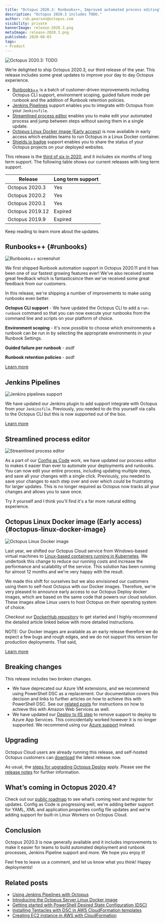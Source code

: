 ```yaml
---
title: "Octopus 2020.3: Runbooks++, Improved automated process editing"
description: "Octopus 2020.3 includes TODO."
author: rob.pearson@octopus.com
visibility: private
bannerImage: release-2020.3.png
metaImage: release-2020.3.png
published: 2020-08-03
tags:
- Product
---
```


![Octopus 2020.3: TODO](release-2020.3.png)

We’re delighted to ship Octopus 2020.3, our third release of the year. This release includes some great updates to improve your day to day Octopus experience.

* [Runbooks++](blog/2020-08/octopus-release-2020-3/index.md#runbooks) is a batch of customer-driven improvements including Octopus CLI support, environment scoping, guided failure mode per runbook and the addition of Runbook retention policies.
* [Jenkins Pipelines](blog/2020-08/octopus-release-2020-3/index.md#jenkins-pipelines) support enables you to integrate with Octopus from your `Jenkinsfile`.
* [Streamlined process editor](blog/2020-08/octopus-release-2020-3/index.md#streamlined-process-editor) enables you to make edit your automated process and jump between steps without saving them in a single update.
* [Octopus Linux Docker image (Early access)](blog/2020-08/octopus-release-2020-3/index.md#octopus-linux-image) is now available in early access which enables teams to run Octopus in a Linux Docker container. 
* [Shields.io badge](blog/2020-08/octopus-release-2020-3/index.md#shieldsio) support enables you to share the status of your Octopus projects on your deployed websites.

This release is the [third of six in 2020](/blog/2020-03/releases-and-lts/index.md), and it includes six months of long term support. The following table shows our current releases with long term support.

| Release               | Long term support           |
| --------------------- | --------------------------- |
| Octopus 2020.3        | Yes                         |
| Octopus 2020.2        | Yes                         |
| Octopus 2020.1        | Yes                         |
| Octopus 2019.12       | Expired                     |
| Octopus 2019.9        | Expired                     |

Keep reading to learn more about the updates.

## Runbooks++ {#runbooks}

![Runbooks++ screenshot](runbook-automation.png)

We first shipped Runbook automation support in Octopus 2020.11 and it has been one of our fastest growing features ever! We've also received some great feedback which is fantasticsince then we've received some great feedback from our customers. 

In this release, we're shipping a number of improvements to make using runbooks even better.

**Octopus CLI support** - We have updated the Octopus CLI to add a `run-runbook` command so that you can now execute your runbooks from the command line and scripts on your platform of choice.

**Environment scoping** - It's now possible to choose which environments a runbook can be run in by selecting the appropriate environments in your Runbook Settings. 

**Guided failure per runbook** - asdf

**Runbook retention policies** - asdf

[Learn more](https://octopus.com/docs/runbooks)

## Jenkins Pipelines

![Jenkins pipelines support](jenkins-pipelines.png "width=500")

We have updated our Jenkins plugin to add support integrate with Octopus from your `Jenkinsfile`. Previously, you needed to do this yourself via calls to the Octopus CLI but this is now supported out of the box. 

[Learn more](/blog/2020-07/using-jenkins-pipelines/index.md)

## Streamlined process editor

![Streamlined process editor](streamlined-process-editor.png "width=500")

As a part of our [Config as Code](https://octopus.com/roadmap#pipeline-as-code) work, we have updated our process editor to makes it easier than ever to automate your deployments and runbooks. You can now edit your entire process, including updating multiple steps, and save all your changes with a single click. Previously, you needed to save your changes to each step over and over which could be frustrating for larger updates. This is no longer required as Octopus now tracks all your changes and allows you to save once. 

Try it yourself and I think you'll find it's a far more natural editing experience.

## Octopus Linux Docker image (Early access) {#octopus-linux-docker-image}

![Octopus Linux Docker image](octopus-linux-image.png "width=500")

Last year, we shifted our Octopus Cloud service from Windows-based virtual machines to  [Linux-based containers running in Kubernetes](https://octopus.com/blog/octopus-cloud-v2-why-kubernetes). We undertook this change to reduce our running costs and increase the performance and scalability of the service. This solution has been running for almost 12 months and we're very happy with the result. 

We made this shift for ourselves but we also envisioned our customers using them to self-host Octopus with our Docker images. Therefore, we're very pleased to announce early access to our Octopus Deploy docker images, which are based on the same code that powers our cloud solution. These images allow Linux users to host Octopus on their operating system of choice.

Checkout our [DockerHub repository](https://hub.docker.com/r/octopusdeploy/octopusdeploy) to get started and I highly recommend the detailed article linked below with more detailed instructions. 

NOTE: Our Docker images are available as an early release therefore we do expect a few bugs and rough edges, and we do not support this version for production deployments. That said, 

[Learn more](/blog/2020-08/introducing-linux-docker-image/index.md)

## Breaking changes

This release includes two broken changes.

* We have deprecated our Azure VM extensions, and we recommend using PowerShell DSC as a replacement. Our documentation covers this decision and links to further articles on how to achieve this with PowerShell DSC. See our [related posts]() for instructions on how to achieve this with Amazon Web Services as well.
* We have updated our [Deploy to IIS step](https://octopus.com/docs/deployment-examples/iis-websites-and-application-pools) to remove support to deploy to Azure App Services. This coincidentally worked however it is no longer supported. We recommend using our [Azure support](https://octopus.com/docs/deployment-examples/azure-deployments) instead.

## Upgrading

Octopus Cloud users are already running this release, and self-hosted Octopus customers can [download](https://octopus.com/downloads/2020.3.0) the latest release now.  

As usual, the [steps for upgrading Octopus Deploy](https://octopus.com/docs/administration/upgrading) apply. Please see the [release notes](https://octopus.com/downloads/compare?to=2020.3.0) for further information.

## What’s coming in Octopus 2020.4?

Check out our [public roadmap](https://octopus.com/roadmap) to see what’s coming next and register for updates. Config as Code is progressing well,  we're adding better support for YAML, XML and application.properties config file updates and we're adding support for built-in Linux Workers on Octopus Cloud.

## Conclusion

Octopus 2020.3 is now generally available and it includes improvements to make it easier for teams to build automated deployment and runbook processes, Jenkins Pipeline support and more. We hope you enjoy it! 

Feel free to leave us a comment, and let us know what you think! Happy deployments!

## Related posts

* [Using Jenkins Pipelines with Octopus](/blog/2020-07/using-jenkins-pipelines/index.md)
* [Introducing the Octopus Server Linux Docker image](/blog/2020-07/introducing-linux-docker-image/index.md)
* [Getting started with PowerShell Desired State Configuration (DSC)](/blog/2019-10/getting-started-with-powershell-dsc/index.md)
* [Installing Tentacles with DSC in AWS CloudFormation templates](/blog/2020-07/dsc-with-aws-cloudformation/index.md)
* [Creating EC2 instance in AWS with CloudFormation](/blog/2020-07/aws-cloudformation-ec2-examples/index.md)